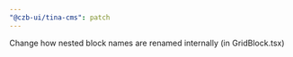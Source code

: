 ```yaml
---
"@czb-ui/tina-cms": patch
---
```


Change how nested block names are renamed internally (in GridBlock.tsx)
